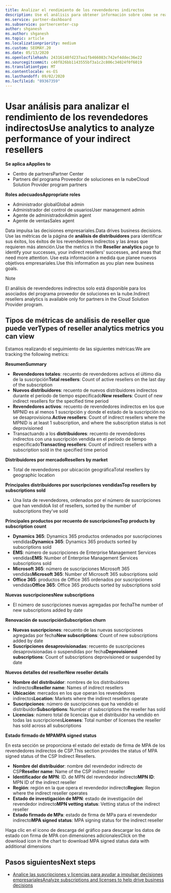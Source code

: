 ```yaml
---
title: Analizar el rendimiento de los revendedores indirectos
description: Use el análisis para obtener información sobre cómo se realizan los revendedores indirectos, sus éxitos y áreas que puedan necesitar más atención.
ms.service: partner-dashboard
ms.subservice: partnercenter-csp
author: shganesh
ms.author: shganesh
ms.topic: article
ms.localizationpriority: medium
ms.custom: SEOMAY.20
ms.date: 05/13/2020
ms.openlocfilehash: 24316148fd237aa1fb466083c742ef4ddec36e22
ms.sourcegitcommit: c40f826bb1143555bf3a1c2c806c34024f0f6019
ms.translationtype: MT
ms.contentlocale: es-ES
ms.lasthandoff: 09/02/2020
ms.locfileid: "89367359"
---
```

# <a name="use-analytics-to-analyze-performance-of-your-indirect-resellers"></a><span data-ttu-id="205d6-103">Usar análisis para analizar el rendimiento de los revendedores indirectos</span><span class="sxs-lookup"><span data-stu-id="205d6-103">Use analytics to analyze performance of your indirect resellers</span></span>

<span data-ttu-id="205d6-104">**Se aplica a**</span><span class="sxs-lookup"><span data-stu-id="205d6-104">**Applies to**</span></span>

- <span data-ttu-id="205d6-105">Centro de partners</span><span class="sxs-lookup"><span data-stu-id="205d6-105">Partner Center</span></span>
- <span data-ttu-id="205d6-106">Partners del programa Proveedor de soluciones en la nube</span><span class="sxs-lookup"><span data-stu-id="205d6-106">Cloud Solution Provider program partners</span></span>

<span data-ttu-id="205d6-107">**Roles adecuados**</span><span class="sxs-lookup"><span data-stu-id="205d6-107">**Appropriate roles**</span></span>

- <span data-ttu-id="205d6-108">Administrador global</span><span class="sxs-lookup"><span data-stu-id="205d6-108">Global admin</span></span>
- <span data-ttu-id="205d6-109">Administrador del control de usuarios</span><span class="sxs-lookup"><span data-stu-id="205d6-109">User management admin</span></span>
- <span data-ttu-id="205d6-110">Agente de administrador</span><span class="sxs-lookup"><span data-stu-id="205d6-110">Admin agent</span></span>
- <span data-ttu-id="205d6-111">Agente de ventas</span><span class="sxs-lookup"><span data-stu-id="205d6-111">Sales agent</span></span>

<span data-ttu-id="205d6-112">Data impulsa las decisiones empresariales.</span><span class="sxs-lookup"><span data-stu-id="205d6-112">Data drives business decisions.</span></span> <span data-ttu-id="205d6-113">Use las métricas de la página de **análisis de distribuidores** para identificar sus éxitos, los éxitos de los revendedores indirectos y las áreas que requieren más atención.</span><span class="sxs-lookup"><span data-stu-id="205d6-113">Use the metrics in the **Reseller analytics** page to identify your successes, your indirect resellers' successes, and areas that need more attention.</span></span> <span data-ttu-id="205d6-114">Use esta información a medida que planee nuevos objetivos empresariales.</span><span class="sxs-lookup"><span data-stu-id="205d6-114">Use this information as you plan new business goals.</span></span>

> [!NOTE]
> <span data-ttu-id="205d6-115">El análisis de revendedores indirectos solo está disponible para los asociados del programa proveedor de soluciones en la nube.</span><span class="sxs-lookup"><span data-stu-id="205d6-115">Indirect resellers analytics is available only for partners in the Cloud Solution Provider program.</span></span>

## <a name="types-of-reseller-analytics-metrics-you-can-view"></a><span data-ttu-id="205d6-116">Tipos de métricas de análisis de reseller que puede ver</span><span class="sxs-lookup"><span data-stu-id="205d6-116">Types of reseller analytics metrics you can view</span></span>

<span data-ttu-id="205d6-117">Estamos realizando el seguimiento de las siguientes métricas:</span><span class="sxs-lookup"><span data-stu-id="205d6-117">We are tracking the following metrics:</span></span>

<span data-ttu-id="205d6-118">**Resumen**</span><span class="sxs-lookup"><span data-stu-id="205d6-118">**Summary**</span></span>  
 - <span data-ttu-id="205d6-119">**Revendedores totales**: recuento de revendedores activos el último día de la suscripción</span><span class="sxs-lookup"><span data-stu-id="205d6-119">**Total resellers**: Count of active resellers on the last day of the subscription</span></span>  
 - <span data-ttu-id="205d6-120">**Nuevos distribuidores**: recuento de nuevos distribuidores indirectos durante el período de tiempo especificado</span><span class="sxs-lookup"><span data-stu-id="205d6-120">**New resellers**: Count of new indirect resellers for the specified time period</span></span>  
 - <span data-ttu-id="205d6-121">**Revendedores activos**: recuento de revendedores indirectos en los que MPNID es al menos 1 suscripción y donde el estado de la suscripción no se desaprovisiona.</span><span class="sxs-lookup"><span data-stu-id="205d6-121">**Active resellers**: Count of indirect resellers where the MPNID is at least 1 subscription, and where the subscription status is not deprovisioned</span></span>  
 - <span data-ttu-id="205d6-122">Transactuando a los **distribuidores**: recuento de revendedores indirectos con una suscripción vendida en el período de tiempo especificado</span><span class="sxs-lookup"><span data-stu-id="205d6-122">**Transacting resellers**: Count of indirect resellers with a subscription sold in the specified time period</span></span>  

<span data-ttu-id="205d6-123">**Distribuidores por mercado**</span><span class="sxs-lookup"><span data-stu-id="205d6-123">**Resellers by market**</span></span>  
 - <span data-ttu-id="205d6-124">Total de revendedores por ubicación geográfica</span><span class="sxs-lookup"><span data-stu-id="205d6-124">Total resellers by geographic location</span></span>  

<span data-ttu-id="205d6-125">**Principales distribuidores por suscripciones vendidas**</span><span class="sxs-lookup"><span data-stu-id="205d6-125">**Top resellers by subscriptions sold**</span></span>
 - <span data-ttu-id="205d6-126">Una lista de revendedores, ordenados por el número de suscripciones que han vendido</span><span class="sxs-lookup"><span data-stu-id="205d6-126">A list of resellers, sorted by the number of subscriptions they've sold</span></span>  

<span data-ttu-id="205d6-127">**Principales productos por recuento de suscripciones**</span><span class="sxs-lookup"><span data-stu-id="205d6-127">**Top products by subscription count**</span></span>  
 - <span data-ttu-id="205d6-128">**Dynamics 365**: Dynamics 365 productos ordenados por suscripciones vendidas</span><span class="sxs-lookup"><span data-stu-id="205d6-128">**Dynamics 365**: Dynamics 365 products sorted by subscriptions sold</span></span>  
 - <span data-ttu-id="205d6-129">**EMS**: número de suscripciones de Enterprise Management Services vendidas</span><span class="sxs-lookup"><span data-stu-id="205d6-129">**EMS**: Number of Enterprise Management Services subscriptions sold</span></span>  
 - <span data-ttu-id="205d6-130">**Microsoft 365**: número de suscripciones Microsoft 365 vendidas</span><span class="sxs-lookup"><span data-stu-id="205d6-130">**Microsoft 365**: Number of Microsoft 365 subscriptions sold</span></span>  
 - <span data-ttu-id="205d6-131">**Office 365**: productos de Office 365 ordenados por suscripciones vendidas</span><span class="sxs-lookup"><span data-stu-id="205d6-131">**Office 365**: Office 365 products sorted by subscriptions sold</span></span>  

<span data-ttu-id="205d6-132">**Nuevas suscripciones**</span><span class="sxs-lookup"><span data-stu-id="205d6-132">**New subscriptions**</span></span>  
 - <span data-ttu-id="205d6-133">El número de suscripciones nuevas agregadas por fecha</span><span class="sxs-lookup"><span data-stu-id="205d6-133">The number of new subscriptions added by date</span></span>  

<span data-ttu-id="205d6-134">**Renovación de suscripción**</span><span class="sxs-lookup"><span data-stu-id="205d6-134">**Subscription churn**</span></span>  
 - <span data-ttu-id="205d6-135">**Nuevas suscripciones**: recuento de las nuevas suscripciones agregadas por fecha</span><span class="sxs-lookup"><span data-stu-id="205d6-135">**New subscriptions**: Count of new subscriptions added by date</span></span>  
 - <span data-ttu-id="205d6-136">**Suscripciones desaprovisionadas**: recuento de suscripciones desaprovisionadas o suspendidas por fecha</span><span class="sxs-lookup"><span data-stu-id="205d6-136">**Deprovisioned subscriptions**: Count of subscriptions deprovisioned or suspended by date</span></span>  

<span data-ttu-id="205d6-137">**Nuevos detalles del reseller**</span><span class="sxs-lookup"><span data-stu-id="205d6-137">**New reseller details**</span></span>  
 - <span data-ttu-id="205d6-138">**Nombre del distribuidor**: nombres de los distribuidores indirectos</span><span class="sxs-lookup"><span data-stu-id="205d6-138">**Reseller name**: Names of indirect resellers</span></span>  
 - <span data-ttu-id="205d6-139">**Ubicación**: mercados en los que operan los revendedores indirectos</span><span class="sxs-lookup"><span data-stu-id="205d6-139">**Location**: Markets where the indirect resellers operate</span></span>  
 - <span data-ttu-id="205d6-140">**Suscripciones**: número de suscripciones que ha vendido el distribuidor</span><span class="sxs-lookup"><span data-stu-id="205d6-140">**Subscriptions**: Number of subscriptions the reseller has sold</span></span>  
 - <span data-ttu-id="205d6-141">**Licencias**: número total de licencias que el distribuidor ha vendido en todas las suscripciones</span><span class="sxs-lookup"><span data-stu-id="205d6-141">**Licenses**: Total number of licenses the reseller has sold across all subscriptions</span></span>  

<span data-ttu-id="205d6-142">**Estado firmado de MPA**</span><span class="sxs-lookup"><span data-stu-id="205d6-142">**MPA signed status**</span></span>

<span data-ttu-id="205d6-143">En esta sección se proporciona el estado del estado de firma de MPA de los revendedores indirectos de CSP.</span><span class="sxs-lookup"><span data-stu-id="205d6-143">This section provides the status of MPA signed status of the CSP Indirect Resellers.</span></span>

 - <span data-ttu-id="205d6-144">**Nombre del distribuidor**: nombre del revendedor indirecto de CSP</span><span class="sxs-lookup"><span data-stu-id="205d6-144">**Reseller name**: Name of the CSP indirect reseller</span></span>
 - <span data-ttu-id="205d6-145">**Identificador de MPN**: ID. de MPN del revendedor indirecto</span><span class="sxs-lookup"><span data-stu-id="205d6-145">**MPN ID**: MPN ID of the indirect reseller</span></span>
 - <span data-ttu-id="205d6-146">**Región**: región en la que opera el revendedor indirecto</span><span class="sxs-lookup"><span data-stu-id="205d6-146">**Region**: Region where the indirect reseller operates</span></span>
 - <span data-ttu-id="205d6-147">**Estado de investigación de MPN**: estado de investigación del revendedor indirecto</span><span class="sxs-lookup"><span data-stu-id="205d6-147">**MPN vetting status**: Vetting status of the indirect reseller</span></span>
 - <span data-ttu-id="205d6-148">**Estado firmado de MPa**: estado de firma de MPa para el revendedor indirecto</span><span class="sxs-lookup"><span data-stu-id="205d6-148">**MPA signed status**: MPA signing status for the indirect reseller</span></span>

<span data-ttu-id="205d6-149">Haga clic en el icono de descarga del gráfico para descargar los datos de estado con firma de MPA con dimensiones adicionales</span><span class="sxs-lookup"><span data-stu-id="205d6-149">Click on the download icon in the chart to download MPA signed status data with additional dimensions</span></span>
  
## <a name="next-steps"></a><span data-ttu-id="205d6-150">Pasos siguientes</span><span class="sxs-lookup"><span data-stu-id="205d6-150">Next steps</span></span>

- [<span data-ttu-id="205d6-151">Analice las suscripciones y licencias para ayudar a impulsar decisiones empresariales</span><span class="sxs-lookup"><span data-stu-id="205d6-151">Analyze subscriptions and licenses to help drive business decisions</span></span>](analyze-subscriptions-licenses.md)
